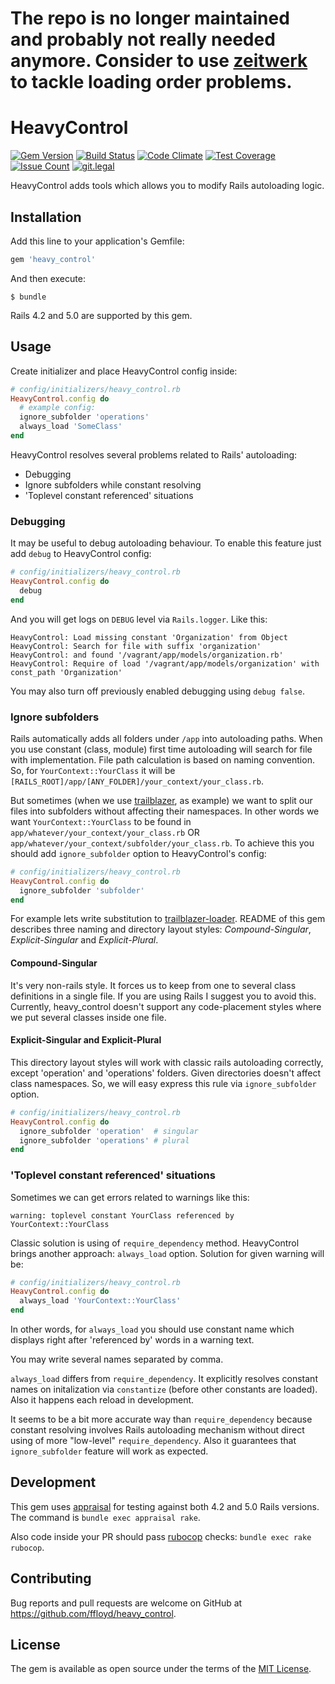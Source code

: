 # The repo is no longer maintained and probably not really needed anymore. Consider to use [zeitwerk](https://github.com/fxn/zeitwerk) to tackle loading order problems.

# HeavyControl

[![Gem Version](https://badge.fury.io/rb/heavy_control.svg)](http://badge.fury.io/rb/heavy_control)
[![Build Status](https://travis-ci.org/ffloyd/heavy_control.svg?branch=master)](https://travis-ci.org/ffloyd/heavy_control)
[![Code Climate](https://codeclimate.com/github/ffloyd/heavy_control.svg)](https://codeclimate.com/github/ffloyd/heavy_control)
[![Test Coverage](https://codeclimate.com/github/ffloyd/heavy_control/badges/coverage.svg)](https://codeclimate.com/github/ffloyd/heavy_control/coverage)
[![Issue Count](https://codeclimate.com/github/ffloyd/heavy_control/badges/issue_count.svg)](https://codeclimate.com/github/ffloyd/heavy_control)
[![git.legal](https://git.legal/projects/1859/badge.svg "Number of libraries approved")](https://git.legal/projects/1859)

HeavyControl adds tools which allows you to modify Rails autoloading logic.

## Installation

Add this line to your application's Gemfile:

```ruby
gem 'heavy_control'
```

And then execute:

    $ bundle

Rails 4.2 and 5.0 are supported by this gem.

## Usage

Create initializer and place HeavyControl config inside:

```ruby
# config/initializers/heavy_control.rb
HeavyControl.config do
  # example config:
  ignore_subfolder 'operations'
  always_load 'SomeClass'
end
```

HeavyControl resolves several problems related to Rails' autoloading:

* Debugging
* Ignore subfolders while constant resolving
* 'Toplevel constant referenced' situations

### Debugging

It may be useful to debug autoloading behaviour. To enable this feature just add `debug` to HeavyControl config:

```ruby
# config/initializers/heavy_control.rb
HeavyControl.config do
  debug
end
```

And you will get logs on `DEBUG` level via `Rails.logger`. Like this:

```
HeavyControl: Load missing constant 'Organization' from Object
HeavyControl: Search for file with suffix 'organization'
HeavyControl: and found '/vagrant/app/models/organization.rb'
HeavyControl: Require of load '/vagrant/app/models/organization' with const_path 'Organization'
```

You may also turn off previously enabled debugging using `debug false`.

### Ignore subfolders

Rails automatically adds all folders under `/app` into autoloading paths. When you use constant (class, module) first time autoloading will search for file
with implementation. File path calculation is based on naming convention. So, for `YourContext::YourClass` it will be `[RAILS_ROOT]/app/[ANY_FOLDER]/your_context/your_class.rb`.

But sometimes (when we use [trailblazer](http://trailblazer.to/), as example) we want to split our files into subfolders without affecting their namespaces. In other words we want `YourContext::YourClass` to be found in `app/whatever/your_context/your_class.rb` OR `app/whatever/your_context/subfolder/your_class.rb`. To achieve this you should add `ignore_subfolder` option to HeavyControl's config:

```ruby
# config/initializers/heavy_control.rb
HeavyControl.config do
  ignore_subfolder 'subfolder'
end
```

For example lets write substitution to [trailblazer-loader](https://github.com/trailblazer/trailblazer-loader). README of this gem describes three naming and directory layout styles: _Compound-Singular_, _Explicit-Singular_ and _Explicit-Plural_.

#### Compound-Singular

It's very non-rails style. It forces us to keep from one to several class definitions in a single file. If you are using Rails I suggest you to avoid this. Currently, heavy_control doesn't support any code-placement styles where we put several classes inside one file.

#### Explicit-Singular and Explicit-Plural

This directory layout styles will work with classic rails autoloading correctly, except 'operation' and 'operations' folders. Given directories doesn't affect class namespaces. So, we will easy express this rule via `ignore_subfolder` option.

```ruby
# config/initializers/heavy_control.rb
HeavyControl.config do
  ignore_subfolder 'operation'  # singular
  ignore_subfolder 'operations' # plural
end
```

### 'Toplevel constant referenced' situations

Sometimes we can get errors related to warnings like this:

```
warning: toplevel constant YourClass referenced by YourContext::YourClass
```

Classic solution is using of `require_dependency` method. HeavyControl brings another approach: `always_load` option. Solution for given warning will be:

```ruby
# config/initializers/heavy_control.rb
HeavyControl.config do
  always_load 'YourContext::YourClass'
end
```

In other words, for `always_load` you should use constant name which displays right after 'referenced by' words in a warning text.

You may write several names separated by comma.

`always_load` differs from `require_dependency`. It explicitly resolves constant names on initalization via `constantize` (before other constants are loaded). Also it happens each reload in development.

It seems to be a bit more accurate way than `require_dependency` because constant resolving involves Rails autoloading mechanism without direct using of more "low-level" `require_dependency`. Also it guarantees that `ignore_subfolder` feature will work as expected.

## Development

This gem uses [appraisal](https://github.com/thoughtbot/appraisal) for testing against both 4.2 and 5.0 Rails versions. The command is `bundle exec appraisal rake`.

Also code inside your PR should pass [rubocop](https://github.com/bbatsov/rubocop) checks: `bundle exec rake rubocop`.

## Contributing

Bug reports and pull requests are welcome on GitHub at https://github.com/ffloyd/heavy_control.


## License

The gem is available as open source under the terms of the [MIT License](http://opensource.org/licenses/MIT).

